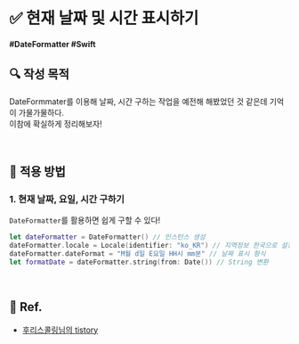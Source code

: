 # ✅ 현재 날짜 및 시간 표시하기

#### #DateFormatter #Swift 

## **🔍** 작성 목적

DateFormmater를 이용해 날짜, 시간 구하는 작업을 예전해 해봤었던 것 같은데 기억이 가물가물하다.   
이참에 확실하게 정리해보자!

<br>

## 📌 적용 방법

### 1. 현재 날짜, 요일, 시간 구하기

`DateFormatter`를 활용하면 쉽게 구할 수 있다!

~~~swift
let dateFormatter = DateFormatter() // 인스턴스 생성
dateFormatter.locale = Locale(identifier: "ko_KR") // 지역정보 한국으로 설정
dateFormatter.dateFormat = "M월 d일 E요일 HH시 mm분" // 날짜 표시 형식
let formatDate = dateFormatter.string(from: Date()) // String 변환
~~~

<br>

## 💌 Ref.
- [후리스콜링님의 tistory](https://roniruny.tistory.com/147)